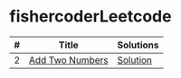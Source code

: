 # fishercoderLeetcode
|  #  |      Title     |      Solutions
|-----|----------------|-----------------
|2|[Add Two Numbers](https://leetcode.com/problems/two-sum/)|[Solution](../../blob/master/MEDIUM/src/medium/AddTwoNumbers.java)